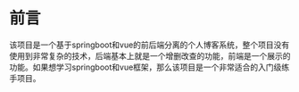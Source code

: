 # 前言
该项目是一个基于springboot和vue的前后端分离的个人博客系统，整个项目没有使用到非常复杂的技术，后端基本上就是一个增删改查的功能，前端是一个展示的功能。如果想学习springboot和vue框架，那么该项目是一个非常适合的入门级练手项目。
